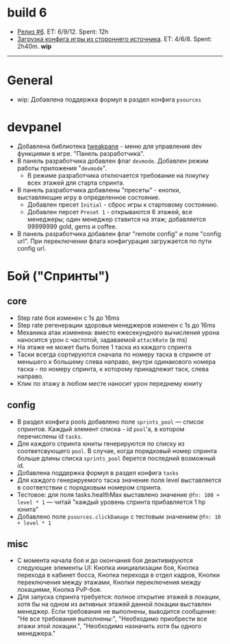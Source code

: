 # build 6
- [Релиз #6](https://redmine.tamashi.games/issues/6747). ET: 6/9/12. Spent: 12h
- [Загрузка конфига игры из стороннего источника](https://redmine.tamashi.games/issues/6412). ET: 4/6/8. Spent: 2h40m. **wip**
---
# General
- wip: Добавлена поддержка формул в раздел конфига `psources`
# devpanel
- Добавлена библиотека [tweakpane](https://cocopon.github.io/tweakpane/) - меню для управления dev функциями в игре. "Панель разработчика".
- В панель разработчика добавлен флаг `devmode`. Добавлен режим работы приложения "`devmode`".
	- В режиме разработчика отключается требование на покупку всех этажей для старта спринта.
- В панель разработчика добавлены "пресеты" - кнопки, выставляющие игру в определенное состояние.
	- Добавлен пресет `Initial` - сброс игры к стартовому состоянию.
	- Добавлен персет `Preset 1` - открываются 6 этажей, все менеджеры; один менеджер ставится на этаж; добавляется 99999999 gold, gems и coffee.
- В панель разработчика добавлен флаг "remote config" и поле "config url". При переключении флага конфигурация загружается по пути config url.
# Бой ("Спринты")
## core
- Step rate боя изменен с 1s до 16ms
- Step rate регенерации здоровья менеджеров изменен с 1s до 16ms
- Механика атак изменена: вместо ежесекундного вычисления урона наносится урон с частотой, задаваемой `attackRate`  (в ms)
- На этаже не может быть более 1 таска из каждого спринта
- Таски всегда сортируются сначала по номеру таска в спринте от меньшего к большему слева направо, внутри одинакового номера таска - по номеру спринта, к которому принадлежит таск, слева направо.
- Клик по этажу в любом месте наносит урон переднему юниту
## config
- В раздел конфига pools добавлено поле `sprints_pool` — список спринтов. Каждый элемент списка - id `pool`'а, в котором перечислены id `tasks`. 
- Для каждого спринта юниты генерируются по списку из соответсвующего `pool`. В случае, когда порядковый номер спринта больше длины списка `sprints_pool` берется последний возможный id.
- Добавлена поддержка формул в раздел конфига `tasks`
- Для каждого генерируемого таска значение поля level выставляется в соответствии с порядковым номером спринта.
- Тестовое: для поля tasks.healthMax выставлено значение `@fn: 100 + level * 1` — читай "каждый уровень спринта прибавляется 1 hp юнита"  
- Добавлено поле `psources.clickDamage` с тестовым значением `@fn: 10 + level * 1`
## misc
- С момента начала боя и до окончания боя деактивируются следующие элементы UI: Кнопка инициализации боя, Кнопка перехода в кабинет босса, Кнопка перехода в отдел кадров, Кнопки переключения между этажами, Кнопки переключения между локациями, Кнопка PvP-боя.
- Для запуска спринта требуется: полное открытие этажей в локации, хотя бы на одном из активных этажей данной локации выставлен менеджер. Если требования не выполнены, выводится сообщение: "Не все требования выполнены:", "Необходимо приобрести все этажи этой локации.", "Необходимо назначить хотя бы одного менеджера."